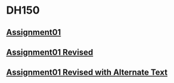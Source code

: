# DH150

## [Assignment01](Week1/assignment01.html)

## [Assignment01 Revised](Week1/activity-week02-1.html)

## [Assignment01 Revised with Alternate Text](Week1/activity-week02-2.html)